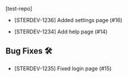 
[test-repo]

* [STERDEV-1236] Added settings page (#16)

* [STERDEV-1234] Add help page (#14)



## Bug Fixes 🛠

* [STERDEV-1235] Fixed login page (#15)
